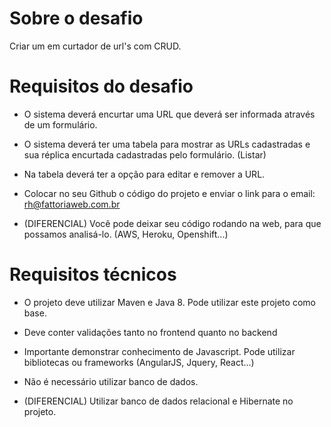 # Sobre o desafio
Criar um em curtador de url's com CRUD.

# Requisitos do desafio
 - O sistema deverá encurtar uma URL que deverá ser informada através de um formulário.

 - O sistema deverá ter uma tabela para mostrar as URLs cadastradas e sua réplica encurtada cadastradas pelo formulário. (Listar)

 - Na tabela deverá ter a opção para editar e remover a URL.

 - Colocar no seu Github o código do projeto e enviar o link para o email: rh@fattoriaweb.com.br

 - (DIFERENCIAL) Você pode deixar seu código rodando na web, para que possamos analisá-lo. (AWS, Heroku, Openshift...)

# Requisitos técnicos
 - O projeto deve utilizar Maven e Java 8. Pode utilizar este projeto como base.

 - Deve conter validações tanto no frontend quanto no backend

 - Importante demonstrar conhecimento de Javascript. Pode utilizar bibliotecas ou frameworks (AngularJS, Jquery, React...)

 - Não é necessário utilizar banco de dados.

 - (DIFERENCIAL) Utilizar banco de dados relacional e Hibernate no projeto.
